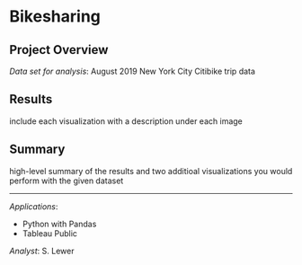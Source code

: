 # Bikesharing
## Project Overview

_Data set for analysis_:  August 2019 New York City Citibike trip data

## Results
include each visualization with a description under each image

## Summary
high-level summary of the results and two additioal visualizations you would perform with the given dataset
___

_Applications_:
* Python with Pandas
* Tableau Public

_Analyst_: S. Lewer

